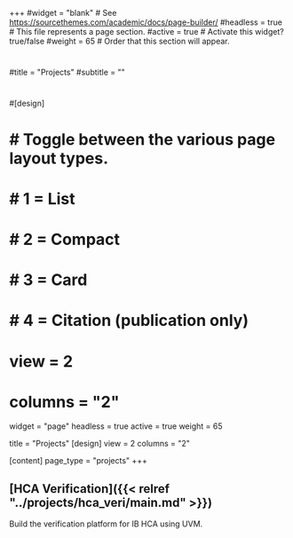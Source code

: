 +++
#widget = "blank"  # See https://sourcethemes.com/academic/docs/page-builder/
#headless = true  # This file represents a page section.
#active = true  # Activate this widget? true/false
#weight = 65  # Order that this section will appear.
#
#title = "Projects"
#subtitle = ""
#
#[design]
#    # Toggle between the various page layout types.
#    #   1 = List
#    #   2 = Compact
#    #   3 = Card
#    #   4 = Citation (publication only)
#    view = 2
#    columns = "2"
widget = "page"
headless = true
active = true
weight = 65

title = "Projects"
[design]
    view = 2
    columns = "2"

[content]
    page_type = "projects"
+++

## **[HCA Verification]({{< relref "../projects/hca_veri/main.md" >}})**
Build the verification platform for IB HCA using UVM.

